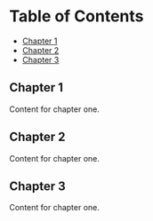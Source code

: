 # Table of Contents
  * [Chapter 1](#chapter-1)
  * [Chapter 2](#chapter-2)
  * [Chapter 3](#chapter-3)
  
  
  
  
 ## Chapter 1 <a id="chapter-1"></a>
Content for chapter one.

## Chapter 2 <a id="chapter-2"></a>
Content for chapter one.

## Chapter 3 <a id="chapter-3"></a>
Content for chapter one.